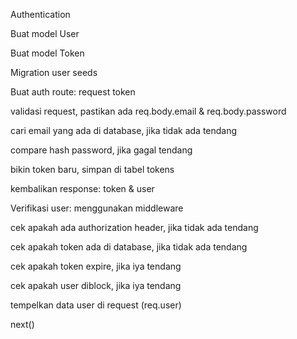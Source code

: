 Authentication

Buat model User

Buat model Token

Migration user seeds

Buat auth route: request token

validasi request, pastikan ada req.body.email & req.body.password

cari email yang ada di database, jika tidak ada tendang

compare hash password, jika gagal tendang

bikin token baru, simpan di tabel tokens

kembalikan response: token & user

Verifikasi user: menggunakan middleware

cek apakah ada authorization header, jika tidak ada tendang

cek apakah token ada di database, jika tidak ada tendang

cek apakah token expire, jika iya tendang

cek apakah user diblock, jika iya tendang

tempelkan data user di request (req.user)

next()
